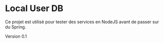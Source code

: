 # Local User DB
Ce projet est utilisé pour tester des services en NodeJS avant de passer sur du Spring.

Version 0.1
